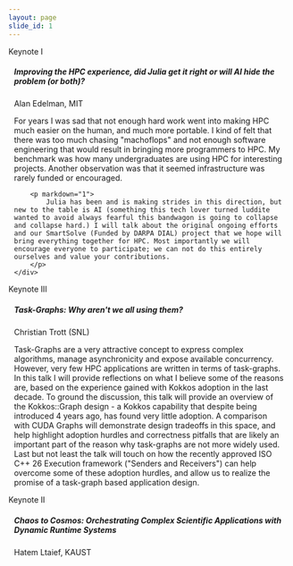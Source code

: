 ```yaml
---
layout: page
slide_id: 1
---
```


<div class="card">
    <div class="card-header text-white bg-inverse"><i class="fa fa-users mr-3" aria-hidden="true"></i>Keynote I</div>
    <div style="margin: 10px">
        <h5>Improving the HPC experience, did Julia get it right or will AI hide the problem (or both)?</h5>
        <p>Alan Edelman, MIT</p>
        <p markdown="1">
            For years I was sad that not enough hard work went into making HPC much easier on the human, and much more portable. I kind of felt that there was too much chasing "machoflops" and not enough software engineering that would result in bringing more programmers to HPC. My benchmark was how many undergraduates are using HPC for interesting projects. Another observation was that it seemed infrastructure was rarely funded or encouraged.
        </p>

        <p markdown="1">
            Julia has been and is making strides in this direction, but new to the table is AI (something this tech lover turned luddite wanted to avoid always fearful this bandwagon is going to collapse and collapse hard.) I will talk about the original ongoing efforts and our SmartSolve (Funded by DARPA DIAL) project that we hope will bring everything together for HPC. Most importantly we will encourage everyone to participate; we can not do this entirely ourselves and value your contributions.
        </p>
    </div>
</div>

<div class="card">
	<div class="card-header text-white bg-inverse"><i class="fa fa-users mr-3" aria-hidden="true"></i>Keynote III</div>
		<div style="margin: 10px">
        <h5>Task-Graphs: Why aren't we all using them?</h5>
        <p>Christian Trott (SNL)</p>
	<p markdown="1">
	Task-Graphs are a very attractive concept to express complex algorithms, manage asynchronicity and expose available concurrency. However, very few HPC applications are written in terms of task-graphs.  In this talk I will provide reflections on what I believe some of the reasons are, based on the experience  gained with Kokkos adoption in the last decade. To ground the discussion, this talk will provide an overview of the Kokkos::Graph design - a Kokkos capability that despite being introduced 4 years ago, has found very little adoption. A comparison with CUDA Graphs will demonstrate design tradeoffs in this space, and help highlight  adoption hurdles and correctness pitfalls that are likely an important part of the reason why task-graphs are not more widely used. Last but not least the talk will touch on how the recently approved ISO C++ 26 Execution framework ("Senders and Receivers") can help overcome some of these adoption hurdles, and allow us to realize the promise of a task-graph based application design. 
    </p>
</div>

<div class="card">
	<div class="card-header text-white bg-inverse"><i class="fa fa-users mr-3" aria-hidden="true"></i>Keynote II</div>
	<div style="margin: 10px">
		<h5>Chaos to Cosmos: Orchestrating Complex Scientific Applications with Dynamic Runtime Systems</h5>
		<p>Hatem Ltaief, KAUST</p>
	<!---
        From the start, Legion was designed to be part of a larger software stack, with a distributed execution runtime
(i.e. Realm) below it, but also libraries, frameworks, and DSLs above it. Early successes with Legion came from
application code written directly to the Legion API, but more recently the vision of being an enabler for higher
levels of abstraction is coming to fruition. I will review several of these efforts, talk about their successes in 
scaling (whether to larger systems, larger workloads, or larger programmer audiences), and that will lead me into
discussion of some key challenges that are becoming more critical as this scaling continues.
<br><br>
Legion, and really all AMT systems, are at risk of becoming victims of their success. If anything, they are too good
at extracting parallelism from application code, and this manifests as increasing demands on the runtime portions
of these systems at larger scales. Much of the analysis and decision making being performed in real time (and
therefore with real overhead) is not actually contributing to improved performance because there was already
enough work to keep processors busy and data movement latencies hidden. I'll touch on past and current efforts
to attack this at the application level and in runtime implementation, but the best place in the stack to perform
optimizations like this (i.e. compilers) is severely underrepresented, and we should fix that.
-->
	</div>
</div>



</div>
